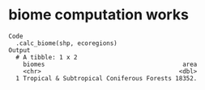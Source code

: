 # biome computation works

    Code
      .calc_biome(shp, ecoregions)
    Output
      # A tibble: 1 x 2
        biomes                                      area
        <chr>                                      <dbl>
      1 Tropical & Subtropical Coniferous Forests 18352.

